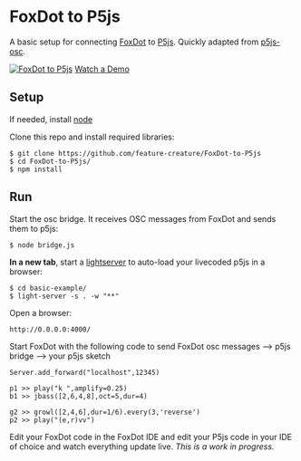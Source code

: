 # FoxDot to P5js

A basic setup for connecting [FoxDot](https://foxdot.org/) to [P5js](https://p5js.org/). Quickly adapted from [p5js-osc](https://github.com/genekogan/p5js-osc).

[![FoxDot to P5js](foxdot-to-p5js.png)](https://www.youtube.com/watch?v=xFRPgRY7IIU)
[Watch a Demo](https://www.youtube.com/watch?v=xFRPgRY7IIU)

## Setup

If needed, install [node](https://nodejs.org/)

Clone this repo and install required libraries:

	$ git clone https://github.com/feature-creature/FoxDot-to-P5js
	$ cd FoxDot-to-P5js/
	$ npm install

## Run
  
Start the osc bridge. It receives OSC messages from FoxDot and sends them to p5js:

    $ node bridge.js
    
__In a new tab__, start a [lightserver](https://www.npmjs.com/package/light-server) to auto-load your livecoded p5js in a browser:

    $ cd basic-example/
    $ light-server -s . -w "**"
    
Open a browser:

    http://0.0.0.0:4000/
    
Start FoxDot with the following code to send FoxDot osc messages --> p5js bridge --> your p5js sketch
	
	Server.add_forward("localhost",12345)

	p1 >> play("k ",amplify=0.25)
	b1 >> jbass([2,6,4,8],oct=5,dur=4)

	g2 >> growl([2,4,6],dur=1/6).every(3,'reverse')
	p2 >> play("(e,r)vv")
  
Edit your FoxDot code in the FoxDot IDE and edit your P5js code in your IDE of choice and watch everything update live.
*This is a work in progress.* 
